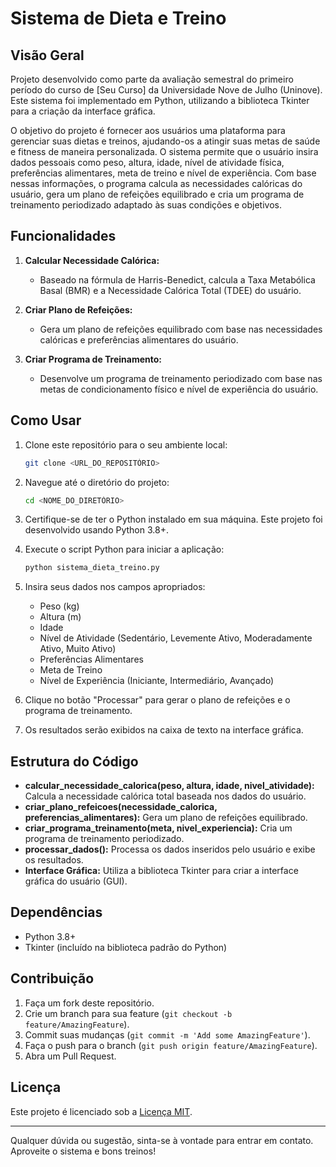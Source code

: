# Sistema de Dieta e Treino

## Visão Geral

   Projeto desenvolvido como parte da avaliação semestral do primeiro período do curso de [Seu Curso] da Universidade Nove de Julho (Uninove). Este sistema foi implementado em Python, utilizando a biblioteca Tkinter para a criação da interface gráfica.

   O objetivo do projeto é fornecer aos usuários uma plataforma para gerenciar suas dietas e treinos, ajudando-os a atingir suas metas de saúde e fitness de maneira personalizada. O sistema permite que o usuário insira dados pessoais como peso, altura, idade, nível de atividade física, preferências alimentares, meta de treino e nível de experiência. Com base nessas informações, o programa calcula as necessidades calóricas do usuário, gera um plano de refeições equilibrado e cria um programa de treinamento periodizado adaptado às suas condições e objetivos.

## Funcionalidades

1. **Calcular Necessidade Calórica:**
   - Baseado na fórmula de Harris-Benedict, calcula a Taxa Metabólica Basal (BMR) e a Necessidade Calórica Total (TDEE) do usuário.

2. **Criar Plano de Refeições:**
   - Gera um plano de refeições equilibrado com base nas necessidades calóricas e preferências alimentares do usuário.
   
3. **Criar Programa de Treinamento:**
   - Desenvolve um programa de treinamento periodizado com base nas metas de condicionamento físico e nível de experiência do usuário.

## Como Usar

1. Clone este repositório para o seu ambiente local:
   ```bash
   git clone <URL_DO_REPOSITÓRIO>
   ```

2. Navegue até o diretório do projeto:
   ```bash
   cd <NOME_DO_DIRETÓRIO>
   ```

3. Certifique-se de ter o Python instalado em sua máquina. Este projeto foi desenvolvido usando Python 3.8+.

4. Execute o script Python para iniciar a aplicação:
   ```bash
   python sistema_dieta_treino.py
   ```

5. Insira seus dados nos campos apropriados:
   - Peso (kg)
   - Altura (m)
   - Idade
   - Nível de Atividade (Sedentário, Levemente Ativo, Moderadamente Ativo, Muito Ativo)
   - Preferências Alimentares
   - Meta de Treino
   - Nível de Experiência (Iniciante, Intermediário, Avançado)

6. Clique no botão "Processar" para gerar o plano de refeições e o programa de treinamento.

7. Os resultados serão exibidos na caixa de texto na interface gráfica.

## Estrutura do Código

- **calcular_necessidade_calorica(peso, altura, idade, nivel_atividade):** Calcula a necessidade calórica total baseada nos dados do usuário.
- **criar_plano_refeicoes(necessidade_calorica, preferencias_alimentares):** Gera um plano de refeições equilibrado.
- **criar_programa_treinamento(meta, nivel_experiencia):** Cria um programa de treinamento periodizado.
- **processar_dados():** Processa os dados inseridos pelo usuário e exibe os resultados.
- **Interface Gráfica:** Utiliza a biblioteca Tkinter para criar a interface gráfica do usuário (GUI).

## Dependências

- Python 3.8+
- Tkinter (incluído na biblioteca padrão do Python)

## Contribuição

1. Faça um fork deste repositório.
2. Crie um branch para sua feature (`git checkout -b feature/AmazingFeature`).
3. Commit suas mudanças (`git commit -m 'Add some AmazingFeature'`).
4. Faça o push para o branch (`git push origin feature/AmazingFeature`).
5. Abra um Pull Request.

## Licença

Este projeto é licenciado sob a [Licença MIT](LICENSE).

---

Qualquer dúvida ou sugestão, sinta-se à vontade para entrar em contato. Aproveite o sistema e bons treinos!
